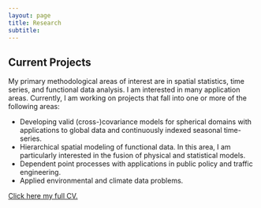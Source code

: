 ```yaml
---
layout: page
title: Research
subtitle:
---
```



## Current Projects

My primary methodological areas of interest are in spatial statistics, time series, and functional data analysis. I am interested in many application areas. Currently, I am working on projects that fall into one or more of the following areas:

- Developing valid (cross-)covariance models for spherical domains with applications to global data and continuously indexed seasonal time-series.
- Hierarchical spatial modeling of functional data. In this area, I am particularly interested in the fusion of physical and statistical models.
- Dependent point processes with applications in public policy and traffic engineering.
- Applied environmental and climate data problems.

[Click here my full CV.](https://philawhite.github.io/CV/)